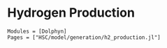 # Hydrogen Production
```@autodocs
Modules = [Dolphyn]
Pages = ["HSC/model/generation/h2_production.jl"]
```